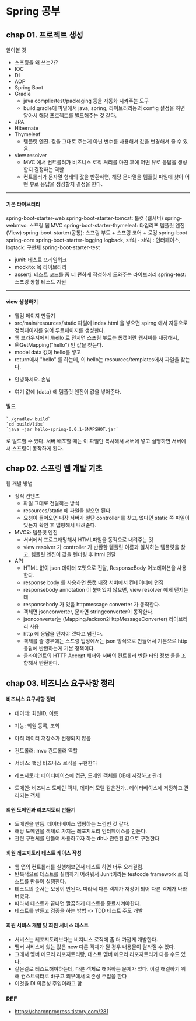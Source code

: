 # Spring 공부

## chap 01. 프로젝트 생성
알아볼 것 
- 스프링을 왜 쓰는가?
- IOC
- DI
- AOP
- Spring Boot
- Gradle
  - java complie/test/packaging 등을 자동화 시켜주는 도구 
  - build.gradle에 파일에서 java, spring, 라이브러리등의 config 설정을 하면 알아서 해당 프로젝트를 빌드해주는 것 같다.
- JPA
- Hibernate
- Thymeleaf
  - 템플릿 엔진. 값을 그대로 주는게 아닌 변수를 사용해서 값을 변경해서 줄 수 있음.
- view resolver
  - MVC 에서 컨트롤러가 비즈니스 로직 처리를 마친 후에 어떤 뷰로 응답을 생성할지 결정하는 역할 
  - 컨트롤러가 문자열 형태의 값을 반환하면, 해당 문자열을 템플릿 파일에 찾아 어떤 뷰로 응답을 생성할지 결정을 한다.
----
#### 기본 라이브러리
spring-boot-starter-web
spring-boot-starter-tomcat: 톰캣 (웹서버)
spring-webmvc: 스프링 웹 MVC 
spring-boot-starter-thymeleaf: 타임리프 템플릿 엔진(View)
spring-boot-starter(공통): 스프링 부트 + 스프링 코어 + 로깅
    spring-boot spring-core
    spring-boot-starter-logging logback, slf4j
        - slf4j : 인터페이스, logtack: 구현체
spring-boot-starter-test
- junit: 테스트 프레임워크
- mockito: 목 라이브러리
- assertj: 테스트 코드를 좀 더 편하게 작성하게 도와주는 라이브러리 spring-test: 스프링 통합 테스트 지원
---
#### view 생성하기
- 웰컴 페이지 만들기 
- src/main/resources/static 파일에 index.html 을 넣으면 spirng 에서 자동으로 정적페이지를 읽어 루트페이지를 생성한다.
- 웹 브라우저에서 /hello 로 던지면 스프링 부트는 톰캣이란 웹서버를 내장해서,
- @GetMapping("hello") 인 값을 찾는다.
- model data 값에 hello를 넣고
- return에서 "hello" 를 하는데, 이 hello는 resources/templates에서 파일을 찾는다.
-  <p th:text="'안녕하세요. ' + ${data}" >안녕하세요. 손님</p>
- 여기 값에 {data} 에 템플릿 엔진이 값을 넣어준다.

#### 빌드
```
`./gradlew build`
`cd build/libs`
`java -jar hello-spring-0.0.1-SNAPSHOT.jar`
```
로 빌드할 수 있다.
서버 배포할 때는 이 파일만 복사해서 서버에 넣고 실행하면 서버에서 스프링이 동작하게 된다.

## chap 02. 스프링 웹 개발 기초
웹 개발 방법
- 정적 컨텐츠
  - 파일 그대로 전달하는 방식
  - resources/static 에 파일을 넣으면 된다.
  - 요청이 들어오면 내장 서버가 일단 controller 를 찾고, 없다면 static 쪽 파일이 있는지 확인 후 맵핑해서 내려준다.
- MVC와 템플릿 엔진
  - 서버에서 프로그래밍해서 HTML파일을 동적으로 내려주는 것
  - view resolver 가 controller 가 반환한 템플릿 이름과 일치하는 템플릿을 찾고, 템플릿 엔진이 값을 렌더링 후 html 전달
- API
  - HTML 없이 json 데이터 포맷으로 전달, ResponseBody 어노테이션을 사용한다.
  - response body 를 사용하면 톰캣 내장 서버에서 컨테이너에 던짐
  - responsebody annotation 이 붙어있지 않으면, view resolver 에게 던지는데
  - responsebody 가 있음 httpmessage converter 가 동작한다.
  - 객체면 jsonconverter, 문자면 stringconverter이 동작한다. 
  - jsonconverter는 (MappingJackson2HttpMessageConverter) 라이브러리 사용
  - http 에 응답을 던져야 겠다고 넘긴다.
  - 객체를 줄 경우에는 스프링 입장에서는 json 방식으로 만들어서 기본으로 http 응답에 반환하는게 기본 정책이다.
  - 클라이언트의 HTTP Accept 해더와 서버의 컨트롤러 반환 타입 정보 둘을 조합해서 반환한다.

## chap 03. 비즈니스 요구사항 정리
#### 비즈니스 요구사항 정리
- 데이터: 회원ID, 이름
- 기능: 회원 등록, 조회
- 아직 데이터 저장소가 선정되지 않음

- 컨트롤러: mvc 컨트롤러 역할
- 서비스: 핵심 비즈니스 로직을 구현한다
- 레포지토리: 데이터베이스에 접근, 도메인 객체를 DB에 저장하고 관리
- 도메인: 비즈니스 도메인 객체, 데이터 모델 같은건가.. 데이터베이스에 저장하고 관리되는 객체 

#### 회원 도메인과 리포지토리 만들기
- 도메인을 만듬. 데이터베이스 맵핑하는 느낌인 것 같다.
- 해당 도메인을 객체로 가지는 레포지토리 인터페이스를 만든다.
- 관련 구현체를 만들어 사용하고자 하는 db나 관련된 값으로 구현한다

#### 회원 레포지토리 테스트 케이스 작성
- 웹 앱의 컨트롤러를 실행해보면서 테스트 하면 너무 오래걸림.
- 반복적으로 테스트를 실행하기 어려워서 Junit이라는 testcode framework 로 테스트를 만들어 실행한다.
- 테스트의 순서는 보장이 안된다. 따라서 다른 객체가 저장이 되어 다른 객체가 나와버렸다.
- 따라서 테스트가 끝나면 깔끔하게 테스트를 종료시켜야한다.
- 테스트를 만들고 검증을 하는 방법 -> TDD 테스트 주도 개발

#### 회원 서비스 개발 및 회원 서비스 테스트
- 서비스는 레포지토리보다는 비지니스 로직에 좀 더 가깝게 개발한다.
- 멤버 서비스에 있는 값은 new 다른 객체가 될 경우 내용물이 달라질 수 있다.
- 그래서 멤버 메모리 리포지토리랑, 테스트 멤버 메모리 리포지토리가 다를 수도 있다.
- 같은걸로 테스트해야하는데, 다른 객체로 해야하는 문제가 있다. 이걸 해결하기 위해 컨스트럭터로 바꾸고 외부에서 의존성 주입을 한다
- 이것을 DI 의존성 주입이라고 함


### REF
- https://sharonprogress.tistory.com/281